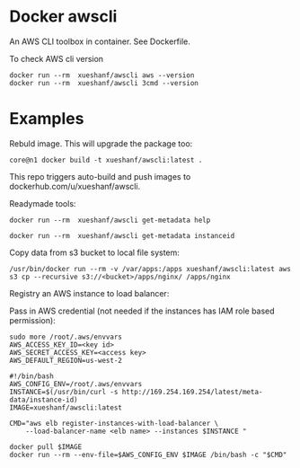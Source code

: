 Docker awscli
=============

An AWS CLI toolbox in container. See Dockerfile.

To check AWS cli version

```
docker run --rm  xueshanf/awscli aws --version
docker run --rm  xueshanf/awscli 3cmd --version 
```

Examples
========

Rebuld image. This will upgrade the package too:

```
core@n1 docker build -t xueshanf/awscli:latest .
```
This repo triggers auto-build and push images to dockerhub.com/u/xueshanf/awscli.

Readymade tools:

```
docker run --rm  xueshanf/awscli get-metadata help
```
```
docker run --rm  xueshanf/awscli get-metadata instanceid

```

Copy data from s3 bucket to local file system:

```
/usr/bin/docker run --rm -v /var/apps:/apps xueshanf/awscli:latest aws s3 cp --recursive s3://<bucket>/apps/nginx/ /apps/nginx
```

Registry an AWS instance to load balancer:

Pass in AWS credential (not needed if the instances has IAM role based permission):

```
sudo more /root/.aws/envvars
AWS_ACCESS_KEY_ID=<key id>
AWS_SECRET_ACCESS_KEY=<access key>
AWS_DEFAULT_REGION=us-west-2
```

```
#!/bin/bash
AWS_CONFIG_ENV=/root/.aws/envvars
INSTANCE=$(/usr/bin/curl -s http://169.254.169.254/latest/meta-data/instance-id)
IMAGE=xueshanf/awscli:latest

CMD="aws elb register-instances-with-load-balancer \
    --load-balancer-name <elb name> --instances $INSTANCE "

docker pull $IMAGE
docker run --rm --env-file=$AWS_CONFIG_ENV $IMAGE /bin/bash -c "$CMD"
```
